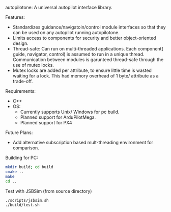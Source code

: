 autopilotone: A universal autopilot interface library.

Features:
* Standardizes guidance/navigatoin/control module interfaces so that they can be used on any autopilot running autopilotone.
* Limits access to components for security and better object-oriented design.
* Thread-safe: Can run on multi-threaded applications. Each component( guide, navigator, control) is assumed to run in a unique thread. Communication between modules is garunteed thread-safe through the use of mutex locks.
* Mutex locks are added per attribute, to ensure little time is wasted waiting for a lock. This had memory overhead of 1 byte/ attribute as a trade-off.

Requirements:
* C++
* OS:
    * Currently supports Unix/ Windows for pc build.
    * Planned support for ArduPilotMega. 
    * Planned support for PX4

Future Plans:
* Add alternative subscription based mult-threading environment for comparison. 

Building for PC:
``` bash
mkdir build; cd build
cmake ..
make
cd ..
```

Test with JSBSim (from source directory)
``` bash
./scripts/jsbsim.sh
./build/test.sh
```
